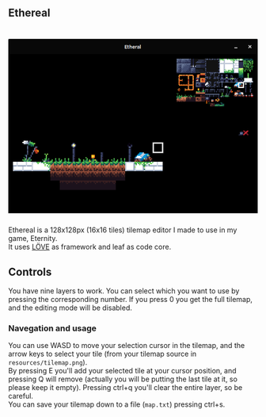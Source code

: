 ## Ethereal

# <img src="src.png">

Ethereal is a 128x128px (16x16 tiles) tilemap editor I made to use in my game, Eternity.<br/>
It uses [LÖVE](https://github.com/love2d/love) as framework and leaf as code core.<br/>

## Controls
You have nine layers to work. You can select which you want to use by pressing the corresponding number. If you press 0 you get the full tilemap, and the editing mode will be disabled.<br/>

### Navegation and usage
You can use WASD to move your selection cursor in the tilemap, and the arrow keys to select your tile (from your tilemap source in `resources/tilemap.png`).<br/>
By pressing E you'll add your selected tile at your cursor position, and pressing Q will remove (actually you will be putting the last tile at it, so please keep it empty). Pressing ctrl+q you'll clear the entire layer, so be careful.<br/>
You can save your tilemap down to a file (`map.txt`) pressing ctrl+s.

